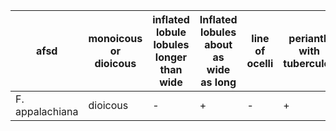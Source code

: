 | afsd| monoicous or dioicous        | inflated lobule lobules longer than wide | Inflated lobules about as wide as long | line of ocelli | perianth with tubercules | Conservation ranks |
| ----------------- | ---------- | --|---|---|---| ------------------ |
| F. appalachiana   | dioicous  | - | + | - | + | G1?, NC-S1?, TN-S1 |
